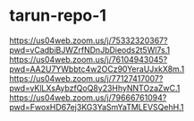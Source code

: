 # tarun-repo-1
https://us04web.zoom.us/j/75332320367?pwd=vCadbiBJWZrfNDnJbDieods2t5Wl7s.1
https://us04web.zoom.us/j/76104943045?pwd=AA2U7YWbbtc4w2OCz90YeraUJxkX8m.1
https://us04web.zoom.us/j/77127417007?pwd=vKlLXsAybzfQoQ8y23HhyNNTOzaZwC.1
https://us04web.zoom.us/j/79666761094?pwd=FwoxHD67ej3KG3YaSmYaTMLEVSQehH.1